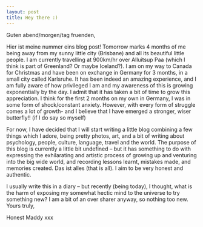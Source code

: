 ```yaml
---
layout: post
title: Hey there :) 
---
```


Guten abend/morgen/tag fruenden, 


Hier ist meine nummer eins blog post! Tomorrow marks 4 months of me being away from my sunny little city (Brisbane) and all its beautiful little people. I am currently travelling at 900km/hr over Alluitsup Paa (which I think is part of Greenland? Or maybe Iceland?). I am on my way to Canada for Christmas and have been on exchange in Germany for 3 months, in a small city called Karlsruhe. It has been indeed an amazing experience, and I am fully aware of how privileged I am and my awareness of this is growing exponentially by the day. I admit that it has taken a bit of time to grow this appreciation. I think for the first 2 months on my own in Germany, I was in some form of shock/constant anxiety. However, with every form of struggle comes a lot of growth- and I believe that I have emerged a stronger, wiser butterfly!! (if I do say so myself) 


For now, I have decided that I will start writing a little blog combining a few things which I adore, being pretty photos, art, and a bit of writing about psychology, people, culture, language, travel and the world. The purpose of this blog is currently a little bit undefined – but it has something to do with expressing the exhilarating and artistic process of growing up and venturing into the big wide world, and recording lessons learnt, mistakes made, and memories created. Das ist alles (that is all). I aim to be very honest and authentic. 


I usually write this in a diary – but recently (being today), I thought, what is the harm of exposing my somewhat hectic mind to the universe to try something new? I am a bit of an over sharer anyway, so nothing too new. 
Yours truly,


Honest Maddy xxx
